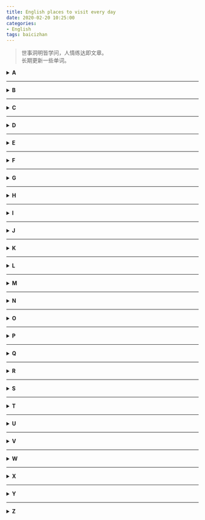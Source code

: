 ```yaml
---
title: English places to visit every day
date: 2020-02-20 10:25:00
categories:
- English
tags: baicizhan
---
```

> 世事洞明皆学问，人情练达即文章。  
> 长期更新一些单词。    
<!--more-->

<details>
<summary><b>A</b></summary>
<p>

###### antagonism [敌对，对抗，敌意]
> There was a lot of antagonism between the competitions before the match.

###### avalanche [雪崩；大量而至；崩塌]
> The avalanche buried the small cabin in the snow.

###### at a loose end [不知做什么好]
> He's at a loose end;he doesn't know which way to go.

###### aisle [席位间的通道，过道]
> The stewardess is waking down the aisle of the airplane.

###### agitation [焦虑、忧虑；摇动]
> Apparently she is in a state of agitation.

###### assassination [暗杀]
> The weapon used for the assassination was a bow and arrow.

###### Arctic [北极的，极寒的；北极]
> Polar bears only live in Arctic areas;you cant't find them further south.
</p>
</details>

---

<details>
<summary><b>B</b></summary>
<p>

###### blaze [熊熊燃烧；大肆宣扬；连续射击；火焰]
> The dried vegetation rapidly blazed. 

###### bully [持强凌弱者、欺负]
> The school bully is always giving other kids a hard time.

###### brittle [易碎的；脆弱的；靠不住的]
> The win glass looks brittle,Use it carefully.

</p>
</details>

---

<details>
<summary><b>C</b></summary>
<p>

###### combustible [易燃的；易激动的；易燃物]
> The combustible chemicals should be stored properly;

###### cosmic [宇宙的；广大无边的]
> Stars and planets form part of the cosmic system.

######  compensate [补偿，赔偿，给……报酬]
> He should be compenstaed for his work-related injury.

###### commontion [骚动，动乱]
> All the elephants are running and causing a big commotion.

###### chapel [小教堂；私人祈祷室]
> Christians will ofen go to a chapel to pray to god.

###### condemn [谴责，责备]
> The dog is condemned for its bad behavior.

###### conspiracy [密谋，阴谋]
> Their conspiracy is to assassinate the king.

###### coward [懦夫，胆小鬼；懦弱的，胆怯的]
> Don't act like a coward - face it like a man!

###### comprise [构成、包含、包括]
> These animals comprise most of the cat family.

###### clumsy [笨拙的、不灵活的；拙劣的，不得体的]
> Why is there a clumsy elephant in the restaurant?
</p>
</details>

---

<details>
<summary><b>D</b></summary>
<p>

###### discrepancy [不一致、差异、不符]
> There is noticeable discrepancy between the photo of the cake and the actual one.

###### dwarf [侏儒；唉生物或发育不全的]
> The seven Dwarves were happy when staying with Snow White.

###### delicate [易碎的，易坏的，脆弱的]
> Porcelain cups are very delicate;do not drop them!

###### diploma [毕业文凭，毕业证书]
> After four years of hard work,I finally got my college diploma.

###### drawback [缺点；障碍，不利条件]
> His short arms are his biggest drawback;he's struggling to reach the toilet paper!
</p>
</details>

---

<details>
<summary><b>E</b></summary>
<p>

###### envy [嫉妒，羡慕；妒忌的对象]
> The little puppy envies the big dog who has a ball to play with.

###### exacerbate [加重，激怒]
> Breathing in cigarette smoke exacerbate her cough.

</p>
</details>

---

<details>
<summary><b>F</b></summary>
<p>

###### formulate [构想出计划、方法等]
> He is fomulating a detailed plan for his trip.

###### falter [摇摆，蹒跚，颤抖]
> The toddler faltered foeward;he had just learned to walk.

###### fruition [最后实现，实现，取得成功]
> Her weight loss plan finally came to fruition.
</p>
</details>

---

<details>
<summary><b>G</b></summary>
<p>

###### gauge [测量仪；尺度，标准；估计，判断；计量]
> We get to know how fast we are from the speed gauge.
</p>
</details>

---

<details>
<summary><b>H</b></summary>
<p>

###### headstrong [任性的，顽固的]
> He is a headstrong boy who doesn't take on his parents' suggestions.

###### heir [继承者；后继者]
> The babt is the heir of his family.

###### haphzard [胡乱的，随意的]
> My son's haphazard behavior makes the toom in a mess.
</p>
</details>

---

<details>
<summary><b>I</b></summary>
<p>

###### imminent [迫近的，紧迫的，即将来临的]
> The bomb's detonation is imminent.

###### irritate [使烦躁；激怒；使难受]
> This boy was completely irratated by the message from his friend.

###### invariably [不变地，永恒的；总是]
> The moon invariably orbits the Earth.
</p>
</details>

---

<details>
<summary><b>J</b></summary>
<p>

###### juvenile [青少年，雏鸟，幼稚的]
> This group of juveniles are taking a selfie together.

###### jungle [丛林，密林]
> The boy explored through the jungle.
</p>
</details>

---

<details>
<summary><b>K</b></summary>
<p>

###### kindle [点燃，激起；着火；照亮；煽动]
> The man needs to kindle the fire to stay warm.
</p>
</details>

---

<details>
<summary><b>L</b></summary>
<p>

###### loash [不愿意的]
> The boy is loash to do his homework;he think it's too hard.

###### latitude [纬度；（言论，行动的）自由]
> The higher the latitude,the colder the temperature will be.

###### levy [征收（税等）；征税，税款]
> The government levies a tax on him for his personal income.

###### livestock [家畜，牲畜]
> The livestock provide farmers with meat,milk and wool.
</p>
</details>

---

<details>
<summary><b>M</b></summary>
<p>

###### misappropriate [滥用，误用]
> He is misappropriting money from the company.

###### make the best of a bad job [尽力把损失减少到最少]  
> We made a mistake,but maybe we can make the best of a bad job and fix it soon

###### make sb out to be [把……说成]
> The colleagues make her out to be a bad person.

###### masculine [男子气概的]
> His beard and suit are masticuline enough to show his charm.

###### mustache [鬓，胡须]
> The mustache helps me to identify who this guy is. It's Charlie Chaplin!

###### marvelous [叹为观止的，令人惊奇的；非凡的]
> "It is the most marvelous fireworks show!" the girl exclaimed.

###### mildew [使发霉；发霉，长霉]
> Ewwww,that orange is covered in mildew! I don't want it!
</p>

</details>

---

<details>
<summary><b>N</b></summary>
<p>
</p>
</details>

---

<details>
<summary><b>O</b></summary>
<p>

###### oust [罢免、驱逐，剥夺，取代]
> The traitor was ousted from the group.

###### obnoxious [非常讨厌的]
> I'll get that obnoxious mostquito before ge gets me!
</p>
</details>

---

<details>
<summary><b>P</b></summary>
<p>

###### perspire [出汗，流汗]
> The two friends perspire from the heat.

###### pull through [度过难关，恢复健康]
> We beleive that optimistic woman will pull through.

###### pension [养老金，抚恤金；廉租屋；发给……养老金]
> After they retired,my grandparents received a pension every month.

###### peril [危险]
> The man faced the peril of falling off the cliff.

###### practitioner [(医生或者律师等的)开业者；实践者，从事者]
> A medical practitioner comfots the woman.

###### pretentious [自命不凡的，做作的，炫耀的]
> Get that pretentious look off your face!You're not cool!

###### postmortem [验尸，尸体解剖]
> He is doing a postmortem of the crocodile.

###### postpone [延迟、推迟、延缓]
> I had to postpone the meeting until later.

###### prodigious [巨大的；异常的，奇妙的]
> The forest is full of prodigious trees.
</p>
</details>

---

<details>
<summary><b>Q</b></summary>
<p>
</p>
</details>

---

<details>
<summary><b>R</b></summary>
<p>

###### reckon with sb [将……加以考虑，认真对待]
> The father reckon with his son in a game of chess;he usually wins.    

###### reckon on [计划]
> She reckons on being the Olympic champion in 2020.

###### roar [吼叫声，怒号声；轰鸣声]
> The tiger let out a mighty roar on the cliff.

###### reckless [鲁莽的，不计后果的]
> It is reckless for the driver to be driving while texting on the phone.

###### rise to the occasion
> The game was hard,but the boy rose to the occasion and won the game.

###### retreat [撤退，撤离]
> The troops were defeated and retreated from the battle.

###### referendum [全面投票，复决权]
> A referendum requires all qualified citizens to vote.

###### realm [领域；国土]
> The woman was stepping into a fairy and dreamy realm.
</p>
</details>

---

<details>
<summary><b>S</b></summary>
<p>

###### stationery [文具；信纸]
> You can buy this nicely designed stationery from our online store.

######  scissors [剪刀]
> There are two pairs of hairdressing scissors on the table.

###### soar [高飞，翱翔；高飞越过]
> It's wonderful to soar in the sky like a bird.

###### suspence [悬疑；焦虑；悬念；令人挂心的；令人心焦的，产生悬念的]
> At the end of the movie,viewers were left in a state of great suspence.

###### solidarity [团结一致]
> We show our solidarity by comming together into a circle.
</p>
</details>

---

<details>
<summary><b>T</b></summary>
<p>

###### torture [对……施以酷刑，拷问，折磨；]
> My friend tortured us with her terrible singing.

###### toddle [蹒跚学步]
> The baby has just learn to toddle,so he walks unsteadily.
</p>
</details>

---

<details>
<summary><b>U</b></summary>
<p>

###### ultimatum [最后通牒]
> Me teacher give me an ultimatum:hand in your homework todat,or get a zero.

###### ultraviolet [紫外线的；紫外线]
> My hat pretected me from the dangerous ultraviolet rays.

###### underestimate [低估；对……估计不足]
> The boxer underestimate the strength of his opponent.
</p>
</details>

---

<details>
<summary><b>V</b></summary>
<p>

###### vanquish [征服，击败]
> The knight finally vanquished the dragon.

###### verge [边缘，边界；接近，濒临]
> The verge of the road is covered with lovely blue flowers. 
</p>
</details>

---

<details>
<summary><b>W</b></summary>
<p>
</p>
</details>

---

<details>
<summary><b>X</b></summary>
<p>
</p>
</details>

---

<details>
<summary><b>Y</b></summary>
<p>
</p>
</details>

---

<details>
<summary><b>Z</b></summary>
<p>
</p>
</details>
